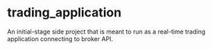 # trading_application
An initial-stage side project that is meant to run as a real-time trading application connecting to broker API.
